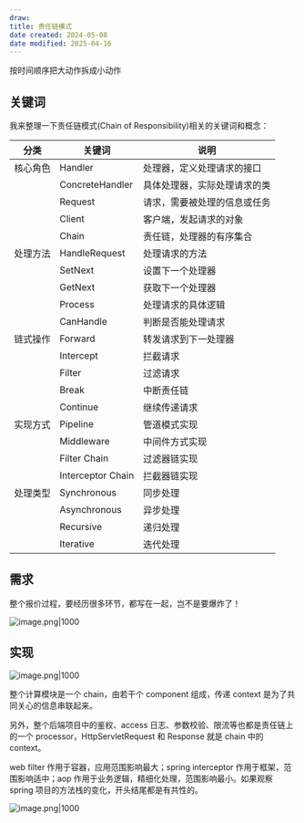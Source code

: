 ```yaml
---
draw:
title: 责任链模式
date created: 2024-05-08
date modified: 2025-04-16
---
```


按时间顺序把大动作拆成小动作

<!-- more -->

## 关键词

我来整理一下责任链模式(Chain of Responsibility)相关的关键词和概念：

| 分类   | 关键词               | 说明             |
| ---- | ----------------- | -------------- |
| 核心角色 | Handler           | 处理器，定义处理请求的接口  |
|      | ConcreteHandler   | 具体处理器，实际处理请求的类 |
|      | Request           | 请求，需要被处理的信息或任务 |
|      | Client            | 客户端，发起请求的对象    |
|      | Chain             | 责任链，处理器的有序集合   |
| 处理方法 | HandleRequest     | 处理请求的方法        |
|      | SetNext           | 设置下一个处理器       |
|      | GetNext           | 获取下一个处理器       |
|      | Process           | 处理请求的具体逻辑      |
|      | CanHandle         | 判断是否能处理请求      |
| 链式操作 | Forward           | 转发请求到下一处理器     |
|      | Intercept         | 拦截请求           |
|      | Filter            | 过滤请求           |
|      | Break             | 中断责任链          |
|      | Continue          | 继续传递请求         |
| 实现方式 | Pipeline          | 管道模式实现         |
|      | Middleware        | 中间件方式实现        |
|      | Filter Chain      | 过滤器链实现         |
|      | Interceptor Chain | 拦截器链实现         |
| 处理类型 | Synchronous       | 同步处理           |
|      | Asynchronous      | 异步处理           |
|      | Recursive         | 递归处理           |
|      | Iterative         | 迭代处理           |

## 需求

整个报价过程，要经历很多环节，都写在一起，岂不是要爆炸了！

![image.png|1000](https://imagehosting4picgo.oss-cn-beijing.aliyuncs.com/imagehosting/fix-dir%2Fpicgo%2Fpicgo-clipboard-images%2F2024%2F05%2F09%2F21-48-45-8f2313fbae089bb1b882e75871de9640-20240509214844-c7379f.png)

## 实现

![image.png|1000](https://imagehosting4picgo.oss-cn-beijing.aliyuncs.com/imagehosting/fix-dir%2Fpicgo%2Fpicgo-clipboard-images%2F2024%2F05%2F09%2F21-51-28-339b3406f0649ea47fd0a305f432bf96-20240509215128-474c0b.png)

整个计算模块是一个 chain，由若干个 component 组成，传递 context 是为了共同关心的信息串联起来。

另外，整个后端项目中的鉴权、access 日志、参数校验、限流等也都是责任链上的一个 processor，HttpServletRequest 和 Response 就是 chain 中的 context。

web filter 作用于容器，应用范围影响最大；spring interceptor 作用于框架，范围影响适中；aop 作用于业务逻辑，精细化处理，范围影响最小。如果观察 spring 项目的方法栈的变化，开头结尾都是有共性的。

![image.png|1000](https://imagehosting4picgo.oss-cn-beijing.aliyuncs.com/imagehosting/fix-dir%2Fpicgo%2Fpicgo-clipboard-images%2F2024%2F05%2F10%2F11-13-12-03d5f26d3ae720097008fe5b66d07805-20240510111310-7c0c77.png)
